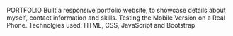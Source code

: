 PORTFOLIO
Built a responsive portfolio website, to showcase details about myself, contact information and skills.
Testing the Mobile Version on a Real Phone.
Technolgies used: HTML, CSS, JavaScript and Bootstrap
